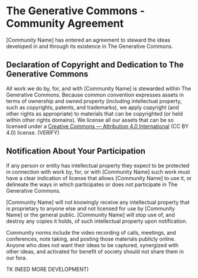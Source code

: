 # The Generative Commons - Community Agreement

\[Community Name\] has entered an agreement to steward the ideas developed in and through its existence in The Generative Commons.

## Declaration of Copyright and Dedication to The Generative Commons

All work we do by, for, and with \[Community Name\] is stewarded within The Generative Commons. Because common convention expresses assets in terms of ownership and owned property (including intellectual property, such as copyrights, patents, and trademarks), we apply copyright (and other rights as appropriate) to materials that can be copyrighted (or held within other rights domains). We license all our assets that can be so licensed under a [Creative Commons — Attribution 4.0 International](https://creativecommons.org/licenses/by/4.0/) (CC BY 4.0) license. (VERIFY)

## Notification About Your Participation

If any person or entity has intellectual property they expect to be protected in connection with work by, for, or with \[Community Name\] such work must have a clear indication of license that allows \[Community Name\] to use it, or delineate the ways in which participates or does not participate in The Generative Commons.

\[Community Name\] will not knowingly receive any intellectual property that is proprietary to anyone else and not licensed for use by \[Community Name\] or the general public. \[Community Name\] will stop use of, and destroy any copies it holds, of such intellectual property upon notification.

Community norms include the video recording of calls, meetings, and conferences, note taking, and posting those materials publicly online. Anyone who does not want their ideas to be captured, synergized with other ideas, and activated for benefit of society should not share them in our fora.

TK (NEED MORE DEVELOPMENT)